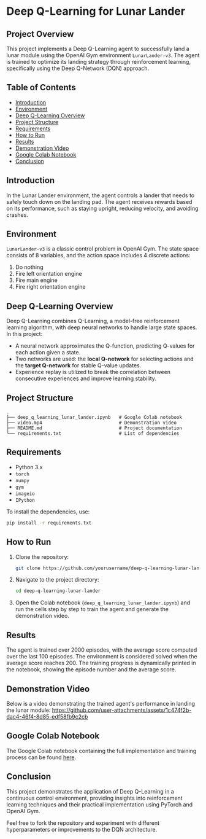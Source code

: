 # Deep Q-Learning for Lunar Lander

## Project Overview
This project implements a Deep Q-Learning agent to successfully land a lunar module using the OpenAI Gym environment `LunarLander-v3`. The agent is trained to optimize its landing strategy through reinforcement learning, specifically using the Deep Q-Network (DQN) approach.

## Table of Contents
- [Introduction](#introduction)
- [Environment](#environment)
- [Deep Q-Learning Overview](#deep-q-learning-overview)
- [Project Structure](#project-structure)
- [Requirements](#requirements)
- [How to Run](#how-to-run)
- [Results](#results)
- [Demonstration Video](#demonstration-video)
- [Google Colab Notebook](#google-colab-notebook)
- [Conclusion](#conclusion)

## Introduction
In the Lunar Lander environment, the agent controls a lander that needs to safely touch down on the landing pad. The agent receives rewards based on its performance, such as staying upright, reducing velocity, and avoiding crashes.

## Environment
`LunarLander-v3` is a classic control problem in OpenAI Gym. The state space consists of 8 variables, and the action space includes 4 discrete actions:
1. Do nothing
2. Fire left orientation engine
3. Fire main engine
4. Fire right orientation engine

## Deep Q-Learning Overview
Deep Q-Learning combines Q-Learning, a model-free reinforcement learning algorithm, with deep neural networks to handle large state spaces. In this project:
- A neural network approximates the Q-function, predicting Q-values for each action given a state.
- Two networks are used: the **local Q-network** for selecting actions and the **target Q-network** for stable Q-value updates.
- Experience replay is utilized to break the correlation between consecutive experiences and improve learning stability.

## Project Structure
```
.
├── deep_q_learning_lunar_lander.ipynb   # Google Colab notebook
├── video.mp4                            # Demonstration video
├── README.md                            # Project documentation
└── requirements.txt                     # List of dependencies
```

## Requirements
- Python 3.x
- `torch`
- `numpy`
- `gym`
- `imageio`
- `IPython`

To install the dependencies, use:
```bash
pip install -r requirements.txt
```

## How to Run
1. Clone the repository:
   ```bash
   git clone https://github.com/yourusername/deep-q-learning-lunar-lander.git
   ```
2. Navigate to the project directory:
   ```bash
   cd deep-q-learning-lunar-lander
   ```
3. Open the Colab notebook (`deep_q_learning_lunar_lander.ipynb`) and run the cells step by step to train the agent and generate the demonstration video.

## Results
The agent is trained over 2000 episodes, with the average score computed over the last 100 episodes. The environment is considered solved when the average score reaches 200. The training progress is dynamically printed in the notebook, showing the episode number and the average score.

## Demonstration Video
Below is a video demonstrating the trained agent's performance in landing the lunar module:
[https://github.com/user-attachments/assets/1c474f2b-dac4-46f4-8d85-edf58fb9c2cb
](https://github.com/user-attachments/assets/2d9be60a-787a-4bf1-92db-c9ba65c62daf)

## Google Colab Notebook
The Google Colab notebook containing the full implementation and training process can be found [here](deep_q_learning_lunar_lander.ipynb).

## Conclusion
This project demonstrates the application of Deep Q-Learning in a continuous control environment, providing insights into reinforcement learning techniques and their practical implementation using PyTorch and OpenAI Gym.

Feel free to fork the repository and experiment with different hyperparameters or improvements to the DQN architecture.


